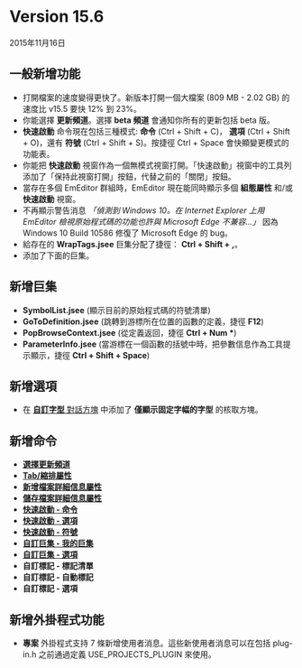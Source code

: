 # Version 15.6

2015年11月16日

## 一般新增功能

- 打開檔案的速度變得更快了。新版本打開一個大檔案 (809 MB - 2.02 GB) 的速度比 v15.5 要快 12% 到 23%。
- 你能選擇 **更新頻道**。選擇 **beta 頻道** 會通知你所有的更新包括 beta 版。
- **快速啟動** 命令現在包括三種模式: **命令** (Ctrl + Shift + C)， **選項** (Ctrl + Shift + O)，還有 **符號** (Ctrl + Shift + S)。按捷徑 Ctrl + Space 會快顯變更模式的功能表。
- 你能把 **快速啟動** 視窗作為一個無模式視窗打開。「快速啟動」視窗中的工具列添加了「保持此視窗打開」按鈕，代替之前的「關閉」按鈕。
- 當存在多個 EmEditor 群組時，EmEditor 現在能同時顯示多個 **組態屬性** 和/或 **快速啟動** 視窗。
- 不再顯示警告消息 _「偵測到 Windows 10。在 Internet Explorer 上用 EmEditor 檢視原始程式碼的功能也許與 Microsoft Edge 不兼容...」_ 因為 Windows 10 Build 10586 修復了 Microsoft Edge 的 bug。
- 給存在的 **WrapTags.jsee** 巨集分配了捷徑： **Ctrl + Shift + ,**。
- 添加了下面的巨集。

## 新增巨集

- **SymbolList.jsee** (顯示目前的原始程式碼的符號清單)
- **GoToDefinition.jsee** (跳轉到游標所在位置的函數的定義，捷徑 **F12**)
- **PopBrowseContext.jsee** (從定義返回，捷徑 **Ctrl + Num \***)
- **ParameterInfo.jsee** (當游標在一個函數的括號中時，把參數信息作為工具提示顯示，捷徑 **Ctrl + Shift + Space**)

## 新增選項

- 在 [**自訂字型** 對話方塊](../dlg/properties/font/index) 中添加了 **僅顯示固定字幅的字型** 的核取方塊。

## 新增命令

- **[選擇更新頻道](../cmd/help/update_channel)**
- **[Tab/縮排屬性](../cmd/tools/property_indent)**
- **[新增檔案詳細信息屬性](../cmd/tools/property_file_new)**
- **[儲存檔案詳細信息屬性](../cmd/tools/property_file_save)**
- **[快速啟動 \- 命令](../cmd/tools/ql_commands)**
- **[快速啟動 \- 選項](../cmd/tools/ql_options)**
- **[快速啟動 \- 符號](../cmd/search/ql_symbols)**
- **[自訂巨集 \- 我的巨集](../cmd/macros/customize_macro_my_macros)**
- **[自訂巨集 \- 選項](../cmd/macros/customize_macro_options)**
- **自訂標記 \- 標記清單**
- **自訂標記 \- 自動標記**
- **自訂標記 \- 選項**

## 新增外掛程式功能

- **專案** 外掛程式支持 7 條新增使用者消息。這些新使用者消息可以在包括 plug-in.h 之前通過定義 USE\_PROJECTS\_PLUGIN 來使用。
